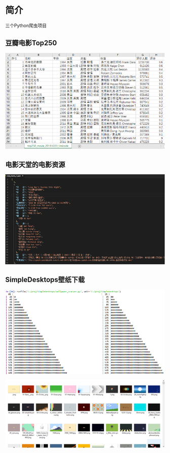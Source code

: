 # 简介

三个Python爬虫项目

## 豆瓣电影Top250

![](doubantop250_scraper/doubantop250-screenshot.png)

## 电影天堂的电影资源

![](dytt_scraper/dytt-screenshot.png)

## SimpleDesktops壁纸下载

![](wallpaper_scraper/wallpaper_screenshot_1.png)

![](wallpaper_scraper/wallpaper_screenshot_2.png)